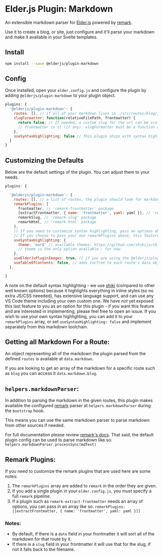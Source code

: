 # Elder.js Plugin: Markdown

An extensible markdown parser for [Elder.js](https://github.com/Elderjs/elderjs/) powered by [remark](https://github.com/remarkjs/remark).

Use it to create a blog, or site, just configure and it'll parse your markdown and make it available in your Svelte templates.

## Install

```bash
npm install --save @elderjs/plugin-markdown
```

## Config

Once installed, open your `elder.config.js` and configure the plugin by adding `@elderjs/plugin-markdown` to your plugin object.

```javascript
plugins: {
  '@elderjs/plugin-markdown': {
    routes: [], // if all of your markdown lives in ./src/routes/blog/, you'd add 'blog' to this array.
    slugFormatter: function(relativeFilePath, frontmatter) {
      return false; // If needed, a custom slug for the url can be crafted from the relative path to the file and
      // frontmatter in it (if any). slugFormatter must be a function and must return a string to be used.
    },
    useSyntaxHighlighting: false // This plugin ships with syntax highlighting ability for your convenience. Recommend setting true for technical blogs. See below for customizing options
  }
}
```

## Customizing the Defaults

Below are the default settings of the plugin. You can adjust them to your needs.

```javascript
plugins: {

  '@elderjs/plugin-markdown': {
    routes: [], // a list of routes, the plugin should look for markdown in.
    remarkPlugins: [
      frontmatter, // 'remark-frontmatter' package
      [extractFrontmatter, { name: 'frontmatter', yaml: yaml }], // 'remark-extract-frontmatter' and 'yaml' packages.
      remarkSlug, // 'remark-slug' package
      remarkHtml, // 'remark-html' package
    ],
    // If you need to customize syntax highlighting, pass an options object instead of true
    // If you choose to pass your own remarkPlugins above, this feature is disabled - you can choose to copy out the code in rehype-shiki.js or roll your own syntax highlighting
    useSyntaxHighlighting: {
      theme: 'nord' // available themes: https://github.com/shikijs/shiki/blob/master/packages/themes/README.md#literal-values - try material-theme-darker
      // theme is the only option available - for now.
    },
    useElderJsPluginImages: true, // if you are using the @elderjs/plugin-images the plugin replace all markdown images with the {{picture src="" alt="" /}} shortcode.
    useTableOfContents: false, // adds tocTree to each route's data object.
  },

}
```

A note on the default syntax highlighting - we use [shiki](https://shiki.matsu.io/) (compared to other well known options) because it highlights everything in inline styles (so no extra JS/CSS neeeded), has extensive language support, and can use any VS Code theme including your own custom one. We have _not_ yet exposed this last feature to you as an option for this plugin - if you want this feature and are interested in implementing, please feel free to open an issue. If you wish to use your own syntax highlighting, you can add it to your `remarkPlugins` array, or set `useSyntaxHighlighting: false` and implement separately from this markdown toolchain.

## Getting all Markdown For a Route:

An object representing all of the markdown the plugin parsed from the defined `routes` is available at `data.markdown`.

If you are looking to get an array of the markdown for a specific route such as `blog` you can access it `data.markdown.blog`.

## `helpers.markdownParser`:

In addition to parsing the markdown in the given routes, this plugin makes available the configured [remark](https://github.com/remarkjs/remark) parser at `helpers.markdownParser` during the `bootstrap` hook.

This means you can use the same markdown parser to parse markdown from other sources if needed.

For full documentation please review [remark's docs](https://github.com/remarkjs/remark). That said, the default plugin config can be used to parse markdown like so: `helpers.markdownParser.processSync(mdText)`

## Remark Plugins:

If you need to customize the remark plugins that are used here are some notes:

1. The `remarkPlugins` array are added to `remark` in the order they are given.
1. If you add a single plugin in your `elder.config.js`, you must specify a full `remark` pipeline.
1. If a plugin such as `remark-extract-frontmatter` needs an array of options, you can pass in an array like so: `remarkPlugins: [[extractFrontmatter, { name: 'frontmatter', yaml: yaml }]]`

### Notes:

- By default, if there is a `date` field in your frontmatter it will sort all of the markdown for that route by it.
- If there is a `slug` field in your frontmatter it will use that for the slug, if not it falls back to the filename.

